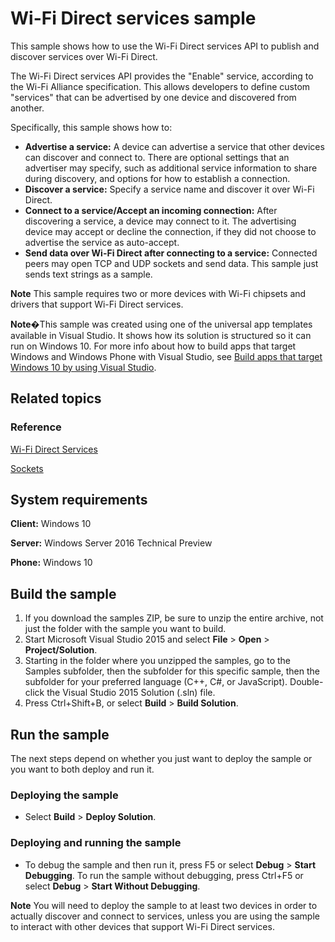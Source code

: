 <!---
  category: NetworkingAndWebServices 
  samplefwlink: http://go.microsoft.com/fwlink/p/?LinkId=620627&clcid=0x409
--->

# Wi-Fi Direct services sample

This sample shows how to use the Wi-Fi Direct services API to publish and discover services over Wi-Fi Direct.

The Wi-Fi Direct services API provides the "Enable" service, according to the Wi-Fi Alliance specification. This allows developers to define custom "services" that can be advertised by one device and discovered from another.

Specifically, this sample shows how to:

- **Advertise a service:** A device can advertise a service that other devices can discover and connect to. There are optional settings that an advertiser may specify, such as additional service information to share during discovery, and options for how to establish a connection.
- **Discover a service:** Specify a service name and discover it over Wi-Fi Direct.
- **Connect to a service/Accept an incoming connection:** After discovering a service, a device may connect to it. The advertising device may accept or decline the connection, if they did not choose to advertise the service as auto-accept.
- **Send data over Wi-Fi Direct after connecting to a service:** Connected peers may open TCP and UDP sockets and send data. This sample just sends text strings as a sample.

**Note** This sample requires two or more devices with Wi-Fi chipsets and drivers that support Wi-Fi Direct services.
 
**Note**�This sample was created using one of the universal app templates available in Visual Studio. It shows how its solution is structured so it can run on Windows 10. For more info about how to build apps that target Windows and Windows Phone with Visual Studio, see [Build apps that target Windows 10 by using Visual Studio](http://msdn.microsoft.com/library/windows/apps/dn609832).

## Related topics

### Reference

<!-- Add links to related API -->

[Wi-Fi Direct Services](https://msdn.microsoft.com/en-us/library/windows/apps/windows.devices.wifidirect.services.aspx)

[Sockets](https://msdn.microsoft.com/en-us/library/windows/apps/windows.networking.sockets.aspx)

## System requirements

**Client:** Windows 10

**Server:** Windows Server 2016 Technical Preview

**Phone:**  Windows 10

## Build the sample

1. If you download the samples ZIP, be sure to unzip the entire archive, not just the folder with the sample you want to build. 
2. Start Microsoft Visual Studio 2015 and select **File** \> **Open** \> **Project/Solution**.
3. Starting in the folder where you unzipped the samples, go to the Samples subfolder, then the subfolder for this specific sample, then the subfolder for your preferred language (C++, C#, or JavaScript). Double-click the Visual Studio 2015 Solution (.sln) file.
4. Press Ctrl+Shift+B, or select **Build** \> **Build Solution**.

## Run the sample

The next steps depend on whether you just want to deploy the sample or you want to both deploy and run it.

### Deploying the sample

- Select **Build** \> **Deploy Solution**. 

### Deploying and running the sample

- To debug the sample and then run it, press F5 or select **Debug** \> **Start Debugging**. To run the sample without debugging, press Ctrl+F5 or select **Debug** \> **Start Without Debugging**. 

**Note** You will need to deploy the sample to at least two devices in order to actually discover and connect to services, unless you are using the sample to interact with other devices that support Wi-Fi Direct services.
